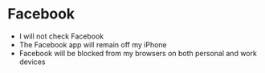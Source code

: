 # Facebook

- I will not check Facebook
- The Facebook app will remain off my iPhone
- Facebook will be blocked from my browsers on both personal and work devices
